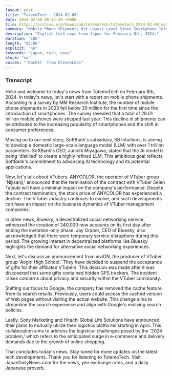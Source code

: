 ```yaml
---
layout: post
title: "TotemoTech - 2024-02-08"
date: 2024-02-08 08:43:29 +0900
file: https://archive.org/download/totemotech/totemotech_2024-02-08.mp3
summary: "Mobile Phone Shipments Hit Lowest Level Since Smartphone Introduction, SoftBank Aims for 1 Trillion Parameter AI, & more…"
description: "English tech news from Japan for February 8th, 2024."
duration: "186"
length: "03:06"
explicit: "no"
keywords: "japan, tech, news"
block: "no"
voices: "'Rachel' from ElevenLabs"
---
```


### Transcript

Hello and welcome to today's news from TotemoTech on February 8th, 2024. In today's news, let's start with a report on mobile phone shipments. According to a survey by MM Research Institute, the number of mobile phone shipments in 2023 fell below 30 million for the first time since the introduction of smartphones. The survey revealed that a total of 28.01 million mobile phones were shipped last year. This decline in shipments can be attributed to the increasing popularity of smartphones and the shift in consumer preferences.

Moving on to our next story, SoftBank's subsidiary, SB Intuitions, is aiming to develop a domestic large-scale language model (LLM) with over 1 trillion parameters. SoftBank's CEO, Junichi Miyagawa, stated that the AI model is being 'distilled' to create a highly refined LLM. This ambitious goal reflects SoftBank's commitment to advancing AI technology and its potential applications.

Now, let's talk about VTubers. ANYCOLOR, the operator of VTuber group 'Nijisanji,' announced that the termination of the contract with VTuber Selen Tatsuki will have a minimal impact on the company's performance. Despite the contract termination, the stock price of ANYCOLOR has experienced a decline. The VTuber industry continues to evolve, and such developments can have an impact on the business dynamics of VTuber management companies.

In other news, Bluesky, a decentralized social networking service, witnessed the creation of 240,000 new accounts on its first day after ending the invitation-only phase. Jay Graber, CEO of Bluesky, also acknowledged that there were temporary service disruptions during this period. The growing interest in decentralized platforms like Bluesky highlights the demand for alternative social networking experiences.

Next, let's discuss an announcement from viviON, the producer of VTuber group 'Aogiri High School.' They have decided to suspend the acceptance of gifts for their affiliated VTubers. This decision was made after it was discovered that some gifts contained hidden GPS trackers. The incident raises concerns about privacy and security within the VTuber community.

Shifting our focus to Google, the company has removed the cache feature from its search results. Previously, users could access the cached version of web pages without visiting the actual website. This change aims to streamline the search experience and align with Google's evolving search policies.

Lastly, Sony Marketing and Hitachi Global Life Solutions have announced their plans to mutually utilize their logistics platforms starting in April. This collaboration aims to address the logistical challenges posed by the '2024 problem,' which refers to the anticipated surge in e-commerce and delivery demands due to the growth of online shopping.

That concludes today's news. Stay tuned for more updates on the latest tech developments. Thank you for listening to TotemoTech.   Visit JapanDailyNews.com for the news, yen exchange rates, and a daily Japanese proverb.
